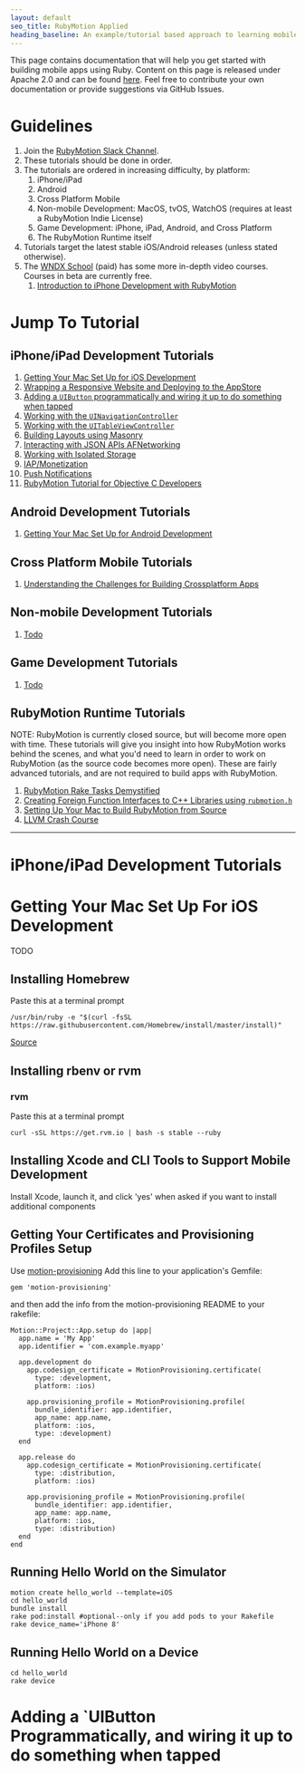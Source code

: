 ```yaml
---
layout: default
seo_title: RubyMotion Applied
heading_baseline: An example/tutorial based approach to learning mobile development with Ruby.
---
```


This page contains documentation that will help you get started with
building mobile apps using Ruby. Content on this page is released under
Apache 2.0 and can be found [here](http://github.com/amirrajan/rubymotion-applied).
Feel free to contribute your own documentation or provide suggestions
via GitHub Issues.

# Guidelines #

1. Join the [RubyMotion Slack Channel](https://motioneers.herokuapp.com/).
2. These tutorials should be done in order.
3. The tutorials are ordered in increasing difficulty, by platform:
   1. iPhone/iPad
   1. Android
   1. Cross Platform Mobile
   1. Non-mobile Development: MacOS, tvOS, WatchOS (requires at least a RubyMotion Indie License)
   1. Game Development: iPhone, iPad, Android, and Cross Platform
   1. The RubyMotion Runtime itself
4. Tutorials target the latest stable iOS/Android releases (unless stated otherwise).
5. The [WNDX School](https://wndx.school) (paid) has some more in-depth video courses. Courses in beta are currently free.
   1. [Introduction to iPhone Development with RubyMotion](https://wndx.school/p/introduction-to-iphone-development-with-rubymotion)

# Jump To Tutorial #

## iPhone/iPad Development Tutorials ##

1. [Getting Your Mac Set Up for iOS Development](#tutorial1)
1. [Wrapping a Responsive Website and Deploying to the AppStore](#todo)
1. [Adding a `UIButton` programmatically and wiring it up to do something when tapped](#tutorial3)
1. [Working with the `UINavigationController`](#todo)
1. [Working with the `UITableViewController`](#todo)
1. [Building Layouts using Masonry](#todo)
1. [Interacting with JSON APIs AFNetworking](#todo)
1. [Working with Isolated Storage](#todo)
1. [IAP/Monetization](#todo)
1. [Push Notifications](#todo)
1. [RubyMotion Tutorial for Objective C Developers](http://hboon.com/rubymotion-tutorial-for-objective-c-developers/)

## Android Development Tutorials ##

1. [Getting Your Mac Set Up for Android Development]()

## Cross Platform Mobile Tutorials ##

1. [Understanding the Challenges for Building Crossplatform Apps]()

## Non-mobile Development Tutorials ##

1. [Todo]()

## Game Development Tutorials ##

1. [Todo]()

## RubyMotion Runtime Tutorials

NOTE: RubyMotion is currently closed source, but will become more open
with time. These tutorials will give you insight into how RubyMotion
works behind the scenes, and what you'd need to learn in order to work
on RubyMotion (as the source code becomes more open). These are fairly
advanced tutorials, and are not required to build apps with RubyMotion.

1. [RubyMotion Rake Tasks Demystified]()
1. [Creating Foreign Function Interfaces to C++ Libraries using `rubmotion.h`]()
1. [Setting Up Your Mac to Build RubyMotion from Source]()
1. [LLVM Crash Course]()

<hr />

# iPhone/iPad Development Tutorials #

<span id="tutorial1"></span>

# Getting Your Mac Set Up For iOS Development #

TODO

## Installing Homebrew ##

Paste this at a terminal prompt
```
/usr/bin/ruby -e "$(curl -fsSL https://raw.githubusercontent.com/Homebrew/install/master/install)"
```
[Source](https://brew.sh/)

## Installing rbenv or rvm ##

### rvm

Paste this at a terminal prompt


```
curl -sSL https://get.rvm.io | bash -s stable --ruby
```

## Installing Xcode and CLI Tools to Support Mobile Development ##

Install Xcode, launch it, and click 'yes' when asked if you want to install additional components

## Getting Your Certificates and Provisioning Profiles Setup ##

Use [motion-provisioning](https://github.com/HipByte/motion-provisioning)
Add this line to your application's Gemfile:


~~~
gem 'motion-provisioning'
~~~

and then add the info from the motion-provisioning README to your rakefile:


~~~
Motion::Project::App.setup do |app|
  app.name = 'My App'
  app.identifier = 'com.example.myapp'

  app.development do
    app.codesign_certificate = MotionProvisioning.certificate(
      type: :development,
      platform: :ios)

    app.provisioning_profile = MotionProvisioning.profile(
      bundle_identifier: app.identifier,
      app_name: app.name,
      platform: :ios,
      type: :development)
  end

  app.release do
    app.codesign_certificate = MotionProvisioning.certificate(
      type: :distribution,
      platform: :ios)

    app.provisioning_profile = MotionProvisioning.profile(
      bundle_identifier: app.identifier,
      app_name: app.name,
      platform: :ios,
      type: :distribution)
  end
end
~~~

## Running Hello World on the Simulator ##


~~~
motion create hello_world --template=iOS
cd hello_world
bundle install
rake pod:install #optional--only if you add pods to your Rakefile
rake device_name='iPhone 8'
~~~


## Running Hello World on a Device ##

~~~
cd hello_world
rake device
~~~

<span id="tutorial3"></span>
# Adding a `UIButton Programmatically, and wiring it up to do something when tapped #
